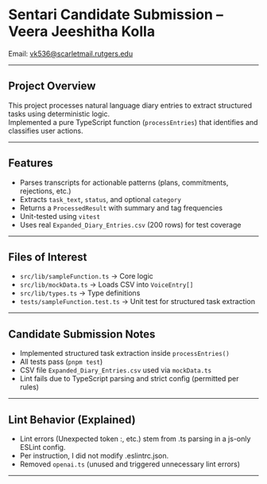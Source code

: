 # Sentari Candidate Submission – Veera Jeeshitha Kolla

Email: vk536@scarletmail.rutgers.edu

---

## Project Overview

This project processes natural language diary entries to extract structured tasks using deterministic logic.  
Implemented a pure TypeScript function (`processEntries`) that identifies and classifies user actions.

---

## Features

- Parses transcripts for actionable patterns (plans, commitments, rejections, etc.)
- Extracts `task_text`, `status`, and optional `category`
- Returns a `ProcessedResult` with summary and tag frequencies
- Unit-tested using `vitest`
- Uses real `Expanded_Diary_Entries.csv` (200 rows) for test coverage

---

## Files of Interest

- `src/lib/sampleFunction.ts` → Core logic
- `src/lib/mockData.ts` → Loads CSV into `VoiceEntry[]`
- `src/lib/types.ts` → Type definitions
- `tests/sampleFunction.test.ts` → Unit test for structured task extraction

---

## Candidate Submission Notes

- Implemented structured task extraction inside `processEntries()`
- All tests pass (`pnpm test`)
- CSV file `Expanded_Diary_Entries.csv` used via `mockData.ts`
- Lint fails due to TypeScript parsing and strict config (permitted per rules)

---

## Lint Behavior (Explained)

- Lint errors (Unexpected token :, etc.) stem from .ts parsing in a js-only ESLint config.
- Per instruction, I did not modify .eslintrc.json.
- Removed `openai.ts` (unused and triggered unnecessary lint errors)

---